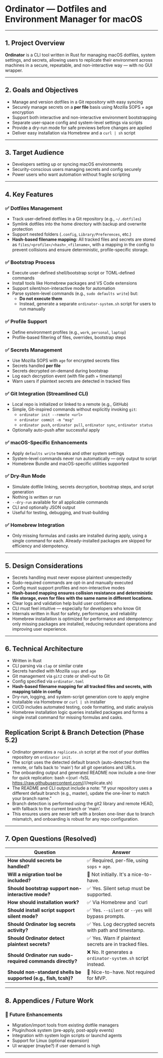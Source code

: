 # Ordinator — Dotfiles and Environment Manager for macOS

---

## 1. Project Overview

**Ordinator** is a CLI tool written in Rust for managing macOS dotfiles, system settings, and secrets, allowing users to replicate their environment across machines in a secure, repeatable, and non-interactive way — with no GUI wrapper.

---

## 2. Goals and Objectives

- Manage and version dotfiles in a Git repository with easy syncing
- Securely manage secrets on a **per file** basis using Mozilla SOPS + age encryption
- Support both interactive and non-interactive environment bootstrapping
- Separate user-space config and system-level settings via scripts
- Provide a dry-run mode for safe previews before changes are applied
- Deliver easy installation via Homebrew and a `curl | sh` script

---

## 3. Target Audience

- Developers setting up or syncing macOS environments
- Security-conscious users managing secrets and config securely
- Power users who want automation without fragile scripting

---

## 4. Key Features

### ✅ Dotfiles Management

- Track user-defined dotfiles in a Git repository (e.g., `~/.dotfiles`)
- Symlink dotfiles into the home directory with backup and overwrite protection
- Support nested folders (`.config`, `Library/Preferences`, etc.)
- **Hash-based filename mapping:** All tracked files and secrets are stored as `files/<profile>/<hash>_<filename>`, with a mapping in the config to prevent collisions and ensure deterministic, profile-specific storage.

### ✅ Bootstrap Process

- Execute user-defined shell/bootstrap script or TOML-defined commands
- Install tools like Homebrew packages and VS Code extensions
- Support silent/non-interactive mode for automation
- Parse system-level commands (e.g., `sudo defaults write`) but:
  - **Do not execute them**
  - Instead, generate a separate `ordinator-system.sh` script for users to run manually

### ✅ Profile Support

- Define environment profiles (e.g., `work`, `personal`, `laptop`)
- Profile-based filtering of files, overrides, bootstrap steps

### ✅ Secrets Management

- Use Mozilla SOPS with `age` for encrypted secrets files
- Secrets handled **per file**
- Secrets decrypted on-demand during bootstrap
- Log each decryption event (with file path + timestamp)
- Warn users if plaintext secrets are detected in tracked files

### ✅ Git Integration (Streamlined CLI)

- Local repo is initialized or linked to a remote (e.g., GitHub)
- Simple, Git-inspired commands without explicitly invoking `git`:
  - `ordinator init --remote <url>`
  - `ordinator commit -m "msg"`
  - `ordinator push`, `ordinator pull`, `ordinator sync`, `ordinator status`
- Optionally auto-push after successful apply

### ✅ macOS-Specific Enhancements

- Apply `defaults write` tweaks and other system settings
- System-level commands never run automatically — only output to script
- Homebrew Bundle and macOS-specific utilities supported

### ✅ Dry-Run Mode

- Simulate dotfile linking, secrets decryption, bootstrap steps, and script generation
- Nothing is written or run
- `--dry-run` available for all applicable commands
- CLI and optionally JSON output
- Useful for testing, debugging, and trust-building

### ✅ Homebrew Integration
- Only missing formulas and casks are installed during apply, using a single command for each. Already-installed packages are skipped for efficiency and idempotency.

---

## 5. Design Considerations

- Secrets handling must never expose plaintext unexpectedly
- Sudo-required commands are opt-in and manually executed
- Config must support profiles and non-interactive modes
- **Hash-based mapping ensures collision resistance and deterministic file storage, even for files with the same name in different locations.**
- Clear logs and validation help build user confidence
- CLI must feel intuitive — especially for developers who know Git
- Internals written in Rust for safety, performance, and reliability
- Homebrew installation is optimized for performance and idempotency: only missing packages are installed, reducing redundant operations and improving user experience.

---

## 6. Technical Architecture

- Written in Rust
- CLI parsing via `clap` or similar crate
- Secrets handled with Mozilla `sops` and `age`
- Git management via `git2` crate or shell-out to Git
- Config specified via `ordinator.toml`
- **Hash-based filename mapping for all tracked files and secrets, with mapping table in config**
- Dry-run, logging, and system-script generation core to apply engine
- Installable via Homebrew or `curl | sh` installer
- CI/CD includes automated testing, code formatting, and static analysis
- Homebrew installation logic queries installed packages and forms a single install command for missing formulas and casks.

## Replication Script & Branch Detection (Phase 5.2)

- Ordinator generates a `replicate.sh` script at the root of your dotfiles repository on `ordinator init`.
- The script uses the detected default branch (auto-detected from the remote, or falls back to 'main') for all git operations and URLs.
- The onboarding output and generated README now include a one-liner for quick replication:
  bash <(curl -fsSL https://raw.githubusercontent.com/<username>/<repo>/<branch>/replicate.sh)
- The README and CLI output include a note: "If your repository uses a different default branch (e.g., master), update the one-liner to match your branch name."
- Branch detection is performed using the git2 library and remote HEAD, with fallback to the current branch or 'main'.
- This ensures users are never left with a broken one-liner due to branch mismatch, and onboarding is robust for any repo configuration.

---

## 7. Open Questions (Resolved)

| Question | Answer |
|---------|--------|
| **How should secrets be handled?** | ✅ Required, per-file, using `sops` + `age`. |
| **Will a migration tool be included?** | 🔸 Not initially. It's a nice-to-have. |
| **Should bootstrap support non-interactive mode?** | ✅ Yes. Silent setup must be supported. |
| **How should installation work?** | ✅ Via Homebrew and `curl | sh` script (installs Homebrew if needed). |
| **Should install script support silent mode?** | ✅ Yes. `--silent` or `--yes` will bypass prompts. |
| **Should Ordinator log secrets activity?** | ✅ Yes. Log decrypted secrets with path and timestamp. |
| **Should Ordinator detect plaintext secrets?** | ✅ Yes. Warn if plaintext secrets are in tracked files. |
| **Should Ordinator run sudo-required commands directly?** | ❌ No. It generates a `ordinator-system.sh` script instead. |
| **Should non-standard shells be supported (e.g., fish, tcsh)?** | 🔸 Nice-to-have. Not required for MVP. |

---

## 8. Appendices / Future Work

### 📌 Future Enhancements

- Migration/import tools from existing dotfile managers
- Plugin/hook system (pre-apply, post-apply events)
- Integration with system login scripts or launchd agents
- Support for Linux (optional expansion)
- UI wrapper (maybe?) if user demand is high

--- 